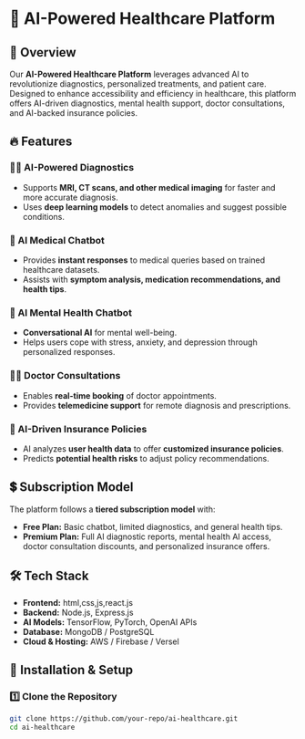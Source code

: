 # 🏥 AI-Powered Healthcare Platform  

## 🚀 Overview  
Our **AI-Powered Healthcare Platform** leverages advanced AI to revolutionize diagnostics, personalized treatments, and patient care. Designed to enhance accessibility and efficiency in healthcare, this platform offers AI-driven diagnostics, mental health support, doctor consultations, and AI-backed insurance policies.  

## 🔥 Features  

### 🧑‍⚕️ AI-Powered Diagnostics  
- Supports **MRI, CT scans, and other medical imaging** for faster and more accurate diagnosis.  
- Uses **deep learning models** to detect anomalies and suggest possible conditions.  

### 🤖 AI Medical Chatbot  
- Provides **instant responses** to medical queries based on trained healthcare datasets.  
- Assists with **symptom analysis, medication recommendations, and health tips**.  

### 🧠 AI Mental Health Chatbot  
- **Conversational AI** for mental well-being.  
- Helps users cope with stress, anxiety, and depression through personalized responses.  

### 👨‍⚕️ Doctor Consultations  
- Enables **real-time booking** of doctor appointments.  
- Provides **telemedicine support** for remote diagnosis and prescriptions.  

### 📄 AI-Driven Insurance Policies  
- AI analyzes **user health data** to offer **customized insurance policies**.  
- Predicts **potential health risks** to adjust policy recommendations.  

## 💲 Subscription Model  
The platform follows a **tiered subscription model** with:  

- **Free Plan:** Basic chatbot, limited diagnostics, and general health tips.  
- **Premium Plan:** Full AI diagnostic reports, mental health AI access, doctor consultation discounts, and personalized insurance offers.  

## 🛠️ Tech Stack  
- **Frontend:** html,css,js,react.js  
- **Backend:** Node.js, Express.js  
- **AI Models:** TensorFlow, PyTorch, OpenAI APIs  
- **Database:** MongoDB / PostgreSQL  
- **Cloud & Hosting:** AWS / Firebase / Versel  

## 🚧 Installation & Setup  

### 1️⃣ Clone the Repository  
```sh
git clone https://github.com/your-repo/ai-healthcare.git  
cd ai-healthcare
